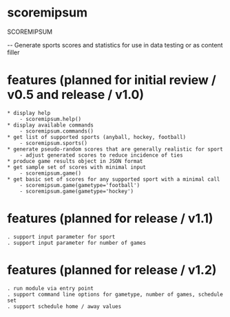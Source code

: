 # scoremipsum
SCOREMIPSUM

-- Generate sports scores and statistics for use in data testing or as content filler

# features (planned for initial review / v0.5 and release / v1.0)
    * display help
        - scoremipsum.help()
    * display available commands
        - scoremipsum.commands()
    * get list of supported sports (anyball, hockey, football)
        - scoremipsum.sports()
    * generate pseudo-random scores that are generally realistic for sport
        - adjust generated scores to reduce incidence of ties
    * produce game results object in JSON format 
    * get sample set of scores with minimal input
        - scoremipsum.game()
    * get basic set of scores for any supported sport with a minimal call
        - scoremipsum.game(gametype='football')
        - scoremipsum.game(gametype='hockey')

# features (planned for release / v1.1)
    . support input parameter for sport
    . support input parameter for number of games
 
# features (planned for release / v1.2)
    . run module via entry point
    . support command line options for gametype, number of games, schedule set
    . support schedule home / away values

